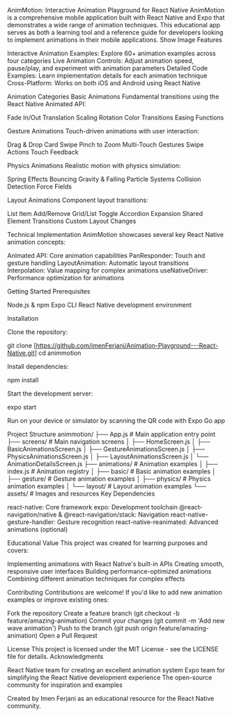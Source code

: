 AnimMotion: Interactive Animation Playground for React Native
AnimMotion is a comprehensive mobile application built with React Native and Expo that demonstrates a wide range of animation techniques. This educational app serves as both a learning tool and a reference guide for developers looking to implement animations in their mobile applications.
Show Image
Features

Interactive Animation Examples: Explore 60+ animation examples across four categories
Live Animation Controls: Adjust animation speed, pause/play, and experiment with animation parameters
Detailed Code Examples: Learn implementation details for each animation technique
Cross-Platform: Works on both iOS and Android using React Native

Animation Categories
Basic Animations
Fundamental transitions using the React Native Animated API:

Fade In/Out
Translation
Scaling
Rotation
Color Transitions
Easing Functions

Gesture Animations
Touch-driven animations with user interaction:

Drag & Drop
Card Swipe
Pinch to Zoom
Multi-Touch Gestures
Swipe Actions
Touch Feedback

Physics Animations
Realistic motion with physics simulation:

Spring Effects
Bouncing
Gravity & Falling
Particle Systems
Collision Detection
Force Fields

Layout Animations
Component layout transitions:

List Item Add/Remove
Grid/List Toggle
Accordion Expansion
Shared Element Transitions
Custom Layout Changes

Technical Implementation
AnimMotion showcases several key React Native animation concepts:

Animated API: Core animation capabilities
PanResponder: Touch and gesture handling
LayoutAnimation: Automatic layout transitions
Interpolation: Value mapping for complex animations
useNativeDriver: Performance optimization for animations

Getting Started
Prerequisites

Node.js & npm
Expo CLI
React Native development environment

Installation

Clone the repository:

git clone [https://github.com/imenFerjani/Animation-Playground---React-Native.git]
cd animmotion

Install dependencies:

npm install

Start the development server:

expo start

Run on your device or simulator by scanning the QR code with Expo Go app

Project Structure
animmotion/
├── App.js                    # Main application entry point
├── screens/                  # Main navigation screens
│   ├── HomeScreen.js
│   ├── BasicAnimationsScreen.js
│   ├── GestureAnimationsScreen.js
│   ├── PhysicsAnimationsScreen.js
│   ├── LayoutAnimationsScreen.js
│   └── AnimationDetailsScreen.js
├── animations/               # Animation examples
│   ├── index.js              # Animation registry
│   ├── basic/                # Basic animation examples
│   ├── gesture/              # Gesture animation examples
│   ├── physics/              # Physics animation examples
│   └── layout/               # Layout animation examples
└── assets/                   # Images and resources
Key Dependencies

react-native: Core framework
expo: Development toolchain
@react-navigation/native & @react-navigation/stack: Navigation
react-native-gesture-handler: Gesture recognition
react-native-reanimated: Advanced animations (optional)

Educational Value
This project was created for learning purposes and covers:

Implementing animations with React Native's built-in APIs
Creating smooth, responsive user interfaces
Building performance-optimized animations
Combining different animation techniques for complex effects

Contributing
Contributions are welcome! If you'd like to add new animation examples or improve existing ones:

Fork the repository
Create a feature branch (git checkout -b feature/amazing-animation)
Commit your changes (git commit -m 'Add new wave animation')
Push to the branch (git push origin feature/amazing-animation)
Open a Pull Request

License
This project is licensed under the MIT License - see the LICENSE file for details.
Acknowledgments

React Native team for creating an excellent animation system
Expo team for simplifying the React Native development experience
The open-source community for inspiration and examples


Created by Imen Ferjani as an educational resource for the React Native community.
